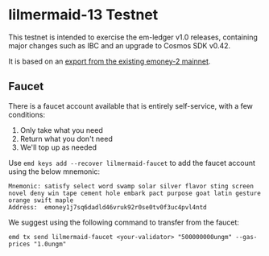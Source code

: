 # lilmermaid-13 Testnet

This testnet is intended to exercise the em-ledger v1.0 releases, containing major changes such as IBC and an upgrade to Cosmos SDK v0.42.

It is based on an [export from the existing emoney-2 mainnet](emoney-2.export.json).

## Faucet

There is a faucet account available that is entirely self-service, with a few conditions:

1) Only take what you need
2) Return what you don't need
3) We'll top up as needed

Use `emd keys add --recover lilmermaid-faucet` to add the faucet account using the below mnemonic:
```
Mnemonic: satisfy select word swamp solar silver flavor sting screen novel deny win tape cement hole embark pact purpose goat latin gesture orange swift maple
Address:  emoney1j7sq6dadld46vruk92r0se0tv0f3uc4pvl4ntd
```

We suggest using the following command to transfer from the faucet:
```
emd tx send lilmermaid-faucet <your-validator> "500000000ungm" --gas-prices "1.0ungm"
```
